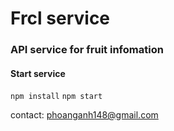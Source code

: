# Frcl service

### API service for fruit infomation

#### Start service

`npm install`
`npm start`

contact: phoanganh148@gmail.com<br>

